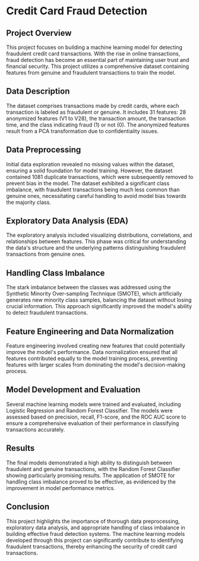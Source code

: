 # Credit Card Fraud Detection

## Project Overview

This project focuses on building a machine learning model for detecting fraudulent credit card transactions. With the rise in online transactions, fraud detection has become an essential part of maintaining user trust and financial security. This project utilizes a comprehensive dataset containing features from genuine and fraudulent transactions to train the model.

## Data Description

The dataset comprises transactions made by credit cards, where each transaction is labeled as fraudulent or genuine. It includes 31 features: 28 anonymized features (V1 to V28), the transaction amount, the transaction time, and the class indicating fraud (1) or not (0). The anonymized features result from a PCA transformation due to confidentiality issues.

## Data Preprocessing

Initial data exploration revealed no missing values within the dataset, ensuring a solid foundation for model training. However, the dataset contained 1081 duplicate transactions, which were subsequently removed to prevent bias in the model. The dataset exhibited a significant class imbalance, with fraudulent transactions being much less common than genuine ones, necessitating careful handling to avoid model bias towards the majority class.

## Exploratory Data Analysis (EDA)

The exploratory analysis included visualizing distributions, correlations, and relationships between features. This phase was critical for understanding the data's structure and the underlying patterns distinguishing fraudulent transactions from genuine ones.

## Handling Class Imbalance

The stark imbalance between the classes was addressed using the Synthetic Minority Over-sampling Technique (SMOTE), which artificially generates new minority class samples, balancing the dataset without losing crucial information. This approach significantly improved the model's ability to detect fraudulent transactions.

## Feature Engineering and Data Normalization

Feature engineering involved creating new features that could potentially improve the model's performance. Data normalization ensured that all features contributed equally to the model training process, preventing features with larger scales from dominating the model's decision-making process.

## Model Development and Evaluation

Several machine learning models were trained and evaluated, including Logistic Regression and Random Forest Classifier. The models were assessed based on precision, recall, F1-score, and the ROC AUC score to ensure a comprehensive evaluation of their performance in classifying transactions accurately.

## Results

The final models demonstrated a high ability to distinguish between fraudulent and genuine transactions, with the Random Forest Classifier showing particularly promising results. The application of SMOTE for handling class imbalance proved to be effective, as evidenced by the improvement in model performance metrics.

## Conclusion

This project highlights the importance of thorough data preprocessing, exploratory data analysis, and appropriate handling of class imbalance in building effective fraud detection systems. The machine learning models developed through this project can significantly contribute to identifying fraudulent transactions, thereby enhancing the security of credit card transactions.